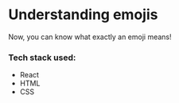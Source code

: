 # Understanding emojis

Now, you can know what exactly an emoji means! 

### Tech stack used: 
* React
* HTML
* CSS

